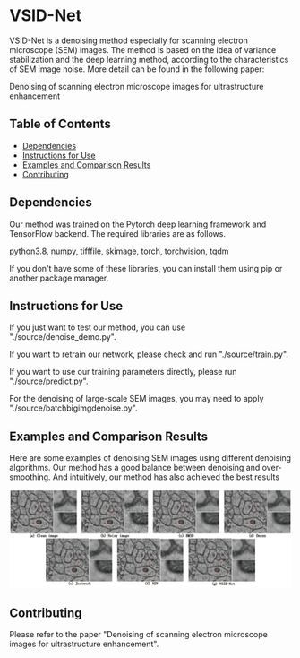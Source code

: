 # VSID-Net

VSID-Net is a denoising method especially for scanning electron microscope (SEM) images. The method is based on the idea of variance stabilization and the deep learning method, according to the characteristics of SEM image noise. More detail can be found in the following paper:

Denoising of scanning electron microscope images for ultrastructure enhancement

## Table of Contents

- [Dependencies](#Dependencies)
- [Instructions for Use](#Instructions-for-Use)
- [Examples and Comparison Results](#Examples-and-Comparison-Results)
- [Contributing](#Contributing)

## Dependencies

Our method was trained on the Pytorch deep learning framework and TensorFlow  backend. 
The required libraries are as follows. 

python3.8, numpy, tifffile, skimage, torch, torchvision, tqdm

If you don't have some of these libraries, you can install them using pip or another package manager.

## Instructions for Use

If you just want to test our method, you can use "./source/denoise_demo.py".

If you want to retrain our network, please check and run "./source/train.py". 

If you want to use our training parameters directly, please run "./source/predict.py".

For the denoising of large-scale SEM images, you may need to apply "./source/batchbigimgdenoise.py".

## Examples and Comparison Results

Here are some examples of denoising SEM images using different denoising algorithms. 
Our method has a good balance between denoising and over-smoothing. And intuitively, our method has also achieved the best results

![Denoising results](https://github.com/VictorCSheng/VSID-Net/raw/main/paper_image/results.png)

## Contributing
Please refer to the paper "Denoising of scanning electron microscope images for ultrastructure enhancement".



